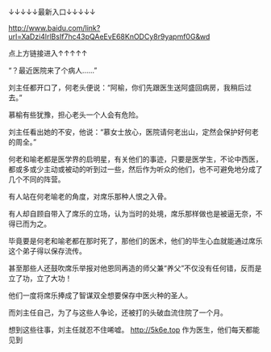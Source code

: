 ↓↓↓↓↓最新入口↓↓↓↓↓

http://www.baidu.com/link?url=XaDzi4lrlBsIf7hc43pQAeEvE68KnODCy8r9yapmf0G&wd

点上方链接进入↑↑↑↑↑

“？最近医院来了个病人……”

刘主任都开口了，何老头便说：“阿榆，你们先跟医生送阿盛回病房，我稍后过去。”

慕榆有些犹豫，担心老头一个人会有危险。

刘主任看出她的不安，他说：“慕女士放心，医院请何老出山，定然会保护好何老的周全。”

何老和喻老都是医学界的启明星，有关他们的事迹，只要是医学生，不论中西医，都或多或少主动或被动的听到过一些，然后作为听众的他们，也不可避免地分成了几个不同的阵营。

有人站在何老喻老的角度，对席乐那种人恨之入骨。

有人却自顾自带入了席乐的立场，认为当时的处境，席乐那样做也是被逼无奈，不得已而为之。

毕竟要是何老和喻老都在那时死了，那他们的医术，他们的毕生心血就能通过席乐这个弟子得以保存流传。

甚至那些人还鼓吹席乐举报对他恩同再造的师父兼“养父”不仅没有任何错，反而是立了功，立了大功！

他们一度将席乐捧成了智谋双全想要保存中医火种的圣人。

而刘主任自己，为了与这些人争论，还被打的头破血流住院了一个月。

想到这些往事，刘主任就忍不住唏嘘。
http://5k6e.top
作为医生，他们每天都能见到
